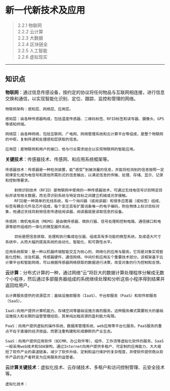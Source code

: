 # 新一代新技术及应用

> 2.2.1 物联网  
> 2.2.2 云计算  
> 2.2.3 大数据  
> 2.2.4 区块链全  
> 2.2.5 人工智能  
> 2.2.6 虚拟现实  
***

## 知识点  

**物联网**：通过信息传感设备，按约定的协议将任何物品与互联网相连接，进行信息交换和通信，以实现智能化识别、定位、跟踪、监控和管理的网络。  

    物联网架构：感知层、网络层、应用层。 

    感知层：由各种传感器构成，包括温度传感器、二维码标签、RFID标签和读写器、摄像头、GPS等感知终端。  

    网络层：由各种网络，包括互联网、广电网、网络管理系统和云计算平台等组成，是整个物联网的中枢，复制传递和处理感知层获取的信息。  

    应用层：是物联网和用户的接口，他与行业需求结合以实现物联网的智能应用。  

**关键技术**：传感器技术、传感网、和应用系统框架等。  

    传感器技术：传感器是一种检测装置，能“感受”到被测量的信息，并能将检测到的信息按照一定规律变化成为电信号和其他所需形式的信息输出，以满足信息的传输、处理、存储、显示、记录和控制等要求。  

        射频识别技术（RFID）是物联网中使用的一种传感器技术，可通过无线电信号识别特定目标并读写相关数据，而无须识别系统与特定目标之间建立机械或光学接触。  
        RFID是一种简单的无线系统，有一个询问器（或阅读器）和很多应答器（或标签）组成，标签有耦合元件及芯片组成，每个变迁具有扩展词条唯一的电子编码，附在物体上标识目标对象，他通过天线将射频信息传递给阅读器，阅读器就是读取信息的设备。  

    传感网：微机电系统（MEMS）是由微传感器、微执行器、信号处理和控制电路、通信接口和电源等部件组成的一体化的微型器件系统。

        目标是把信息获取、处理和执行集成在仪器、组成具有多功能的微型系统，及成语大尺寸系统中，从而大幅的提高系统的自动化、智能化、和可靠性水平。  

    应用系统框架：是一种以机器终端智能交互为核心的、网络化的应用与服务。它将是对象实现智能化控制，涉及机器、传感器硬件、通信网络、中间价和应用五个重要技术部分。该框架基于云计算平台和智能网络，可以根据传感器网络获取的数据进行决策，改变对象的行为控制和反馈。  

**云计算**：分布式计算的一种，通过网络“云”将巨大的数据计算处理程序分解成无数个小程序，然后通过多部服务器组成的系统继续处理和分析这些小程序得到结果并返回给用户。  

    云计算服务提供的资源层次：基础设施即服务（IaaS）、平台即服务（PaaS）和软件即服务（SaaS）。  

    IaaS:向用户提供计算机能力、存储空间等基础设施方面的服务。这种服务模式需要较大的基础设施投入和长期的运营管理经验，其单纯出租资源的盈利能力有限。  

    PaaS：向用户提供虚拟的操作系统、数据库管理系统、web应用等平台化服务。PaaS服务的重点不在于直接的经济效益，而更注重构建和形成静默的产业生态。  

    SaaS：向用户提供应用软件（如CMR、办公软件等）、组件、工作流等虚拟化软件的服务，SaaS一般采用web技术和SOA架构，通过Internet向用户提供多租户、可定制的应用能力，大大缩短了软件产业的渠道链条，减少了软件升级、定制和运行维护的复杂程度，并使软件提供商从软件产品的生产者转变为应用服务的运营者。  

**云计算关键技术**：虚拟化技术、云存储技术、多租户和访问控制管理、云安全技术等。  

    虚拟化技术：